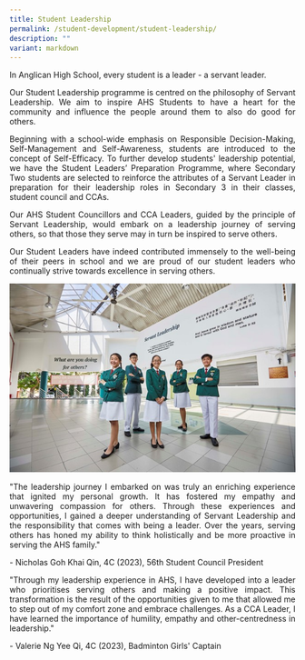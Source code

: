 ```yaml
---
title: Student Leadership
permalink: /student-development/student-leadership/
description: ""
variant: markdown
---
```

In Anglican High School, every student is a leader - a servant leader.

<p align="justify">
Our Student Leadership programme is centred on the philosophy of Servant Leadership. We aim to inspire AHS Students to have a heart for the community and influence the people around them to also do good for others.</p>

<p align="justify">
Beginning with a school-wide emphasis on Responsible Decision-Making, Self-Management and Self-Awareness, students are introduced to the concept of Self-Efficacy. To further develop students' leadership potential, we have the Student Leaders’ Preparation Programme, where Secondary Two students are selected to reinforce the attributes of a Servant Leader in preparation for their leadership roles in Secondary 3 in their classes, student council and CCAs.</p>

<p align="justify">
Our AHS Student Councillors and CCA Leaders, guided by the principle of Servant Leadership, would embark on a leadership journey of serving others, so that those they serve may in turn be inspired to serve others.</p>

<p align="justify">
Our Student Leaders have indeed contributed immensely to the well-being of their peers in school and we are proud of our student leaders who continually strive towards excellence in serving others.</p>

![](/images/Student%20Development/Student%20Leadership/student_leadership.jpg)

<p align="justify">
"The leadership journey I embarked on was truly an enriching experience that ignited my personal growth. It has fostered my empathy and unwavering compassion for others. Through these experiences and opportunities, I gained a deeper understanding of Servant Leadership and the responsibility that comes with being a leader. Over the years, serving others has honed my ability to think holistically and be more proactive in serving the AHS family." </p>
- Nicholas Goh Khai Qin, 4C (2023), 56th Student Council President<br>

<p align="justify">
"Through my leadership experience in AHS, I have developed into a leader who prioritises serving others and making a positive impact. This transformation is the result of the opportunities given to me that allowed me to step out of my comfort zone and embrace challenges. As a CCA Leader, I have learned the importance of humility, empathy and other-centredness in leadership." </p>
- Valerie Ng Yee Qi, 4C (2023), Badminton Girls' Captain<br>